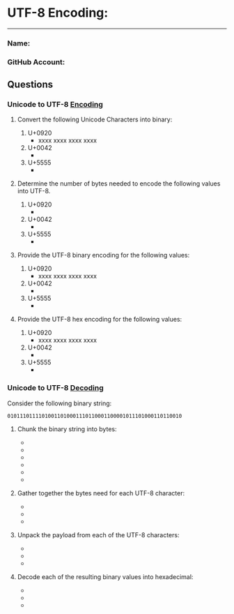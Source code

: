 # UTF-8 Encoding:
---
### Name:                                <!-- response -->
### GitHub Account:                      <!-- response -->

## Questions

### Unicode to UTF-8 [Encoding](encode_utf8.md)
1. Convert the following Unicode Characters into binary:
   1. U+0920
      - xxxx xxxx xxxx xxxx  <!-- response -->
   1. U+0042
      -   <!-- response -->
   1. U+5555
      -   <!-- response -->

1. Determine the number of bytes needed to encode the following values into UTF-8.
   1. U+0920
      -   <!-- response -->
   1. U+0042
      -   <!-- response -->
   1. U+5555
      -   <!-- response -->

1. Provide the UTF-8 binary encoding for the following values:
   1. U+0920
      - xxxx xxxx xxxx xxxx  <!-- response -->
   1. U+0042
      -   <!-- response -->
   1. U+5555
      -   <!-- response -->

1. Provide the UTF-8 hex encoding for the following values:
   1. U+0920
      - xxxx xxxx xxxx xxxx  <!-- response -->
   1. U+0042
      -   <!-- response -->
   1. U+5555
      -   <!-- response -->

### Unicode to UTF-8 [Decoding](decode_utf8.md)

Consider the following binary string:
```
01011101111010011010001110110001100001011101000110110010
```

1. Chunk the binary string into bytes:
   -   <!-- response -->
   -   <!-- response -->
   -   <!-- response -->
   -   <!-- response -->
   -   <!-- response -->
   -   <!-- response -->

1. Gather together the bytes need for each UTF-8 character:
   -   <!-- response -->
   -   <!-- response -->
   -   <!-- response -->

1. Unpack the payload from each of the UTF-8 characters:
   -   <!-- response -->
   -   <!-- response -->
   -   <!-- response -->

1. Decode each of the resulting binary values into hexadecimal:
   -   <!-- response -->
   -   <!-- response -->
   -   <!-- response -->




